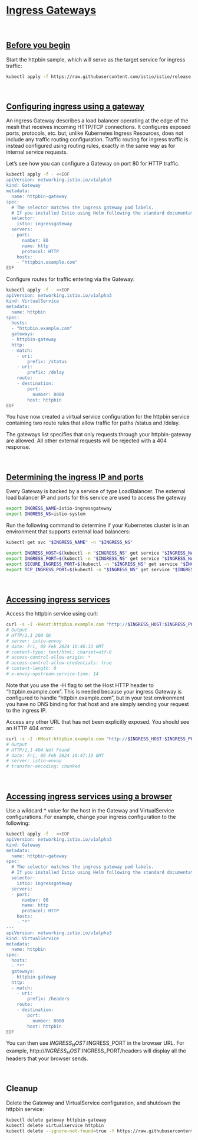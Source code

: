 # [Ingress Gateways](https://istio.io/latest/docs/tasks/traffic-management/ingress/ingress-control)

<br>

## [Before you begin](https://istio.io/latest/docs/tasks/traffic-management/ingress/ingress-control/#before-you-begin)

Start the httpbin sample, which will serve as the target service for ingress traffic:

```bash
kubectl apply -f https://raw.githubusercontent.com/istio/istio/release-1.20/samples/httpbin/httpbin.yaml
```

<br>

## [Configuring ingress using a gateway](https://istio.io/latest/docs/tasks/traffic-management/ingress/ingress-control/#configuring-ingress-using-a-gateway)

An ingress Gateway describes a load balancer operating at the edge of the mesh that receives incoming HTTP/TCP connections. It configures exposed ports, protocols, etc. but, unlike Kubernetes Ingress Resources, does not include any traffic routing configuration. Traffic routing for ingress traffic is instead configured using routing rules, exactly in the same way as for internal service requests.

Let’s see how you can configure a Gateway on port 80 for HTTP traffic.

```bash
kubectl apply -f - <<EOF
apiVersion: networking.istio.io/v1alpha3
kind: Gateway
metadata:
  name: httpbin-gateway
spec:
  # The selector matches the ingress gateway pod labels.
  # If you installed Istio using Helm following the standard documentation, this would be "istio=ingress"
  selector:
    istio: ingressgateway
  servers:
  - port:
      number: 80
      name: http
      protocol: HTTP
    hosts:
    - "httpbin.example.com"
EOF

```

Configure routes for traffic entering via the Gateway:

```bash
kubectl apply -f - <<EOF
apiVersion: networking.istio.io/v1alpha3
kind: VirtualService
metadata:
  name: httpbin
spec:
  hosts:
  - "httpbin.example.com"
  gateways:
  - httpbin-gateway
  http:
  - match:
    - uri:
        prefix: /status
    - uri:
        prefix: /delay
    route:
    - destination:
        port:
          number: 8000
        host: httpbin
EOF

```

You have now created a virtual service configuration for the httpbin service containing two route rules that allow traffic for paths /status and /delay.

The gateways list specifies that only requests through your httpbin-gateway are allowed. All other external requests will be rejected with a 404 response.

<br>

## [Determining the ingress IP and ports](https://istio.io/latest/docs/tasks/traffic-management/ingress/ingress-control/#configuring-ingress-using-a-gateway)

Every Gateway is backed by a service of type LoadBalancer. The external load balancer IP and ports for this service are used to access the gateway

```bash
export INGRESS_NAME=istio-ingressgateway
export INGRESS_NS=istio-system
```

Run the following command to determine if your Kubernetes cluster is in an environment that supports external load balancers:

```bash
kubectl get svc "$INGRESS_NAME" -n "$INGRESS_NS"
```

```bash
export INGRESS_HOST=$(kubectl -n "$INGRESS_NS" get service "$INGRESS_NAME" -o jsonpath='{.status.loadBalancer.ingress[0].ip}')
export INGRESS_PORT=$(kubectl -n "$INGRESS_NS" get service "$INGRESS_NAME" -o jsonpath='{.spec.ports[?(@.name=="http2")].port}')
export SECURE_INGRESS_PORT=$(kubectl -n "$INGRESS_NS" get service "$INGRESS_NAME" -o jsonpath='{.spec.ports[?(@.name=="https")].port}')
export TCP_INGRESS_PORT=$(kubectl -n "$INGRESS_NS" get service "$INGRESS_NAME" -o jsonpath='{.spec.ports[?(@.name=="tcp")].port}')

```

<br>

## [Accessing ingress services](https://istio.io/latest/docs/tasks/traffic-management/ingress/ingress-control/#accessing-ingress-services)

Access the httpbin service using curl:

```bash
curl -s -I -HHost:httpbin.example.com "http://$INGRESS_HOST:$INGRESS_PORT/status/200"
# Output
# HTTP/1.1 200 OK
# server: istio-envoy
# date: Fri, 09 Feb 2024 16:46:13 GMT
# content-type: text/html; charset=utf-8
# access-control-allow-origin: *
# access-control-allow-credentials: true
# content-length: 0
# x-envoy-upstream-service-time: 14
```

Note that you use the -H flag to set the Host HTTP header to “httpbin.example.com”. This is needed because your ingress Gateway is configured to handle “httpbin.example.com”, but in your test environment you have no DNS binding for that host and are simply sending your request to the ingress IP.

Access any other URL that has not been explicitly exposed. You should see an HTTP 404 error:

```bash
curl -s -I -HHost:httpbin.example.com "http://$INGRESS_HOST:$INGRESS_PORT/headers"
# Output
# HTTP/1.1 404 Not Found
# date: Fri, 09 Feb 2024 16:47:19 GMT
# server: istio-envoy
# transfer-encoding: chunked

```

<br>

## [Accessing ingress services using a browser](https://istio.io/latest/docs/tasks/traffic-management/ingress/ingress-control/#accessing-ingress-services-using-a-browser)

Use a wildcard * value for the host in the Gateway and VirtualService configurations. For example, change your ingress configuration to the following:

```bash
kubectl apply -f - <<EOF
apiVersion: networking.istio.io/v1alpha3
kind: Gateway
metadata:
  name: httpbin-gateway
spec:
  # The selector matches the ingress gateway pod labels.
  # If you installed Istio using Helm following the standard documentation, this would be "istio=ingress"
  selector:
    istio: ingressgateway
  servers:
  - port:
      number: 80
      name: http
      protocol: HTTP
    hosts:
    - "*"
---
apiVersion: networking.istio.io/v1alpha3
kind: VirtualService
metadata:
  name: httpbin
spec:
  hosts:
  - "*"
  gateways:
  - httpbin-gateway
  http:
  - match:
    - uri:
        prefix: /headers
    route:
    - destination:
        port:
          number: 8000
        host: httpbin
EOF

```

You can then use $INGRESS_HOST:$INGRESS_PORT in the browser URL. For example, http://$INGRESS_HOST:$INGRESS_PORT/headers will display all the headers that your browser sends.

<br>

## Cleanup

Delete the Gateway and VirtualService configuration, and shutdown the httpbin service:

```bash
kubectl delete gateway httpbin-gateway
kubectl delete virtualservice httpbin
kubectl delete --ignore-not-found=true -f https://raw.githubusercontent.com/istio/istio/release-1.20/samples/httpbin/httpbin.yaml

```